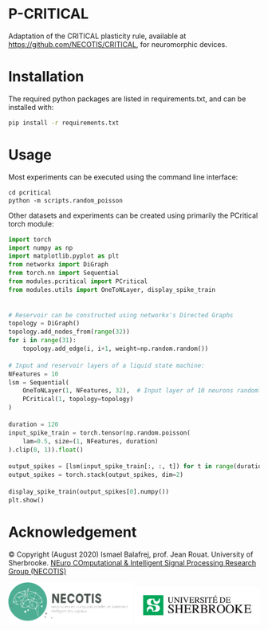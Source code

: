 P-CRITICAL
==========

Adaptation of the CRITICAL plasticity rule, available at <https://github.com/NECOTIS/CRITICAL>, for neuromorphic devices.

# Installation

The required python packages are listed in requirements.txt, and can be installed with: 
```bash
pip install -r requirements.txt
```

# Usage

Most experiments can be executed using the command line interface:
```
cd pcritical
python -m scripts.random_poisson
```

Other datasets and experiments can be created using primarily the PCritical torch module:
```python
import torch
import numpy as np
import matplotlib.pyplot as plt
from networkx import DiGraph
from torch.nn import Sequential
from modules.pcritical import PCritical
from modules.utils import OneToNLayer, display_spike_train


# Reservoir can be constructed using networkx's Directed Graphs
topology = DiGraph()
topology.add_nodes_from(range(32))
for i in range(31):
    topology.add_edge(i, i+1, weight=np.random.random())

# Input and reservoir layers of a liquid state machine:
NFeatures = 10
lsm = Sequential(
    OneToNLayer(1, NFeatures, 32),  # Input layer of 10 neurons randomly connected to 10 out of 32 neurons (one-to-one)
    PCritical(1, topology=topology)
)

duration = 120
input_spike_train = torch.tensor(np.random.poisson(
    lam=0.5, size=(1, NFeatures, duration)
).clip(0, 1)).float()

output_spikes = [lsm(input_spike_train[:, :, t]) for t in range(duration)]
output_spikes = torch.stack(output_spikes, dim=2)

display_spike_train(output_spikes[0].numpy())
plt.show()

```

# Acknowledgement

© Copyright (August 2020) Ismael Balafrej, prof. Jean Rouat. University of Sherbrooke. [NEuro COmputational & Intelligent Signal Processing Research Group (NECOTIS)](http://www.gel.usherbrooke.ca/necotis/)

<img src="images/necotis.png" width="250" /> <img src="images/UdeS.jpg" width="250" />
